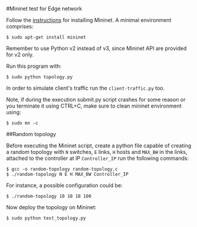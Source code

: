 #Mininet test for Edge network

Follow the [instructions](http://mininet.org/download/) for installing Mininet.
A minimal environment comprises:
    
    $ sudo apt-get install mininet 

Remember to use Python v2 instead of v3, since Mininet API are provided for v2 only.

Run this program with:
    
    $ sudo python topology.py
       
In order to simulate client's traffic run the `client-traffic.py` too.

Note, if during the execution submit.py script crashes for some reason or you terminate it using CTRL+C, 
make sure to clean mininet environment using:

    $ sudo mn -c
    
    
##Random topology

Before executing the Mininet script, create a python file capable of creating a 
random topology with `N` switches, `E` links, `H` hosts and `MAX_BW` in the links, 
attached to the controller at IP `Controller_IP`
run the following commands:

    $ gcc -o random-topology random-topology.c
    $ ./random-topology N E H MAX_BW Controller_IP
    
For instance, a possible configuration could be:

    $ ./random-topology 10 10 10 100
    
Now deploy the topology on Mininet:

    $ sudo python test_topology.py